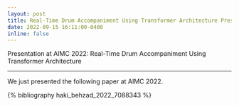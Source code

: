 ```yaml
---
layout: post
title: Real-Time Drum Accompaniment Using Transformer Architecture Presented at AIMC 2022
date: 2022-09-15 16:11:00-0400
inline: false
---
```


Presentation at AIMC 2022: Real-Time Drum Accompaniment Using Transformer Architecture

*** 

We just presented the following paper at AIMC 2022. 

<div class="AIMC2022">
</div>

<!-- _pages/publications.md -->
<div class="publications">
{% bibliography haki_behzad_2022_7088343 %}
</div>

